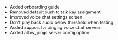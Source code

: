 - Added onboarding guide
- Removed default push to talk key assignment
- Improved voice chat settings screen
- Don't play back audio below threshold when testing
- Added support for pinging voice chat servers
- Added allow_pings server config option

